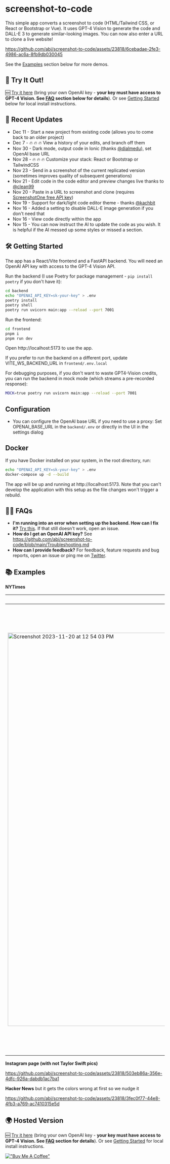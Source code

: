 # screenshot-to-code

This simple app converts a screenshot to code (HTML/Tailwind CSS, or React or Bootstrap or Vue). It uses GPT-4 Vision to generate the code and DALL-E 3 to generate similar-looking images. You can now also enter a URL to clone a live website!

https://github.com/abi/screenshot-to-code/assets/23818/6cebadae-2fe3-4986-ac6a-8fb9db030045

See the [Examples](#-examples) section below for more demos.

## 🚀 Try It Out!

🆕 [Try it here](https://screenshottocode.com) (bring your own OpenAI key - **your key must have access to GPT-4 Vision. See [FAQ](#%EF%B8%8F-faqs) section below for details**). Or see [Getting Started](#-getting-started) below for local install instructions.

## 🌟 Recent Updates

- Dec 11 - Start a new project from existing code (allows you to come back to an older project)
- Dec 7 - 🔥 🔥 🔥 View a history of your edits, and branch off them
- Nov 30 - Dark mode, output code in Ionic (thanks [@dialmedu](https://github.com/dialmedu)), set OpenAI base URL
- Nov 28 - 🔥 🔥 🔥 Customize your stack: React or Bootstrap or TailwindCSS
- Nov 23 - Send in a screenshot of the current replicated version (sometimes improves quality of subsequent generations)
- Nov 21 - Edit code in the code editor and preview changes live thanks to [@clean99](https://github.com/clean99)
- Nov 20 - Paste in a URL to screenshot and clone (requires [ScreenshotOne free API key](https://screenshotone.com?via=screenshot-to-code))
- Nov 19 - Support for dark/light code editor theme - thanks [@kachbit](https://github.com/kachbit)
- Nov 16 - Added a setting to disable DALL-E image generation if you don't need that
- Nov 16 - View code directly within the app
- Nov 15 - You can now instruct the AI to update the code as you wish. It is helpful if the AI messed up some styles or missed a section.

## 🛠 Getting Started

The app has a React/Vite frontend and a FastAPI backend. You will need an OpenAI API key with access to the GPT-4 Vision API.

Run the backend (I use Poetry for package management - `pip install poetry` if you don't have it):

```bash
cd backend
echo "OPENAI_API_KEY=sk-your-key" > .env
poetry install
poetry shell
poetry run uvicorn main:app --reload --port 7001
```

Run the frontend:

```bash
cd frontend
pnpm i
pnpm run dev
```

Open http://localhost:5173 to use the app.

If you prefer to run the backend on a different port, update VITE_WS_BACKEND_URL in `frontend/.env.local`

For debugging purposes, if you don't want to waste GPT4-Vision credits, you can run the backend in mock mode (which streams a pre-recorded response):

```bash
MOCK=true poetry run uvicorn main:app --reload --port 7001
```

## Configuration

- You can configure the OpenAI base URL if you need to use a proxy: Set OPENAI_BASE_URL in the `backend/.env` or directly in the UI in the settings dialog

## Docker

If you have Docker installed on your system, in the root directory, run:

```bash
echo "OPENAI_API_KEY=sk-your-key" > .env
docker-compose up -d --build
```

The app will be up and running at http://localhost:5173. Note that you can't develop the application with this setup as the file changes won't trigger a rebuild.

## 🙋‍♂️ FAQs

- **I'm running into an error when setting up the backend. How can I fix it?** [Try this](https://github.com/abi/screenshot-to-code/issues/3#issuecomment-1814777959). If that still doesn't work, open an issue.
- **How do I get an OpenAI API key?** See https://github.com/abi/screenshot-to-code/blob/main/Troubleshooting.md
- **How can I provide feedback?** For feedback, feature requests and bug reports, open an issue or ping me on [Twitter](https://twitter.com/_abi_).

## 📚 Examples

**NYTimes**

| Original                                                                                                                                                        | Replica                                                                                                                                                         |
| --------------------------------------------------------------------------------------------------------------------------------------------------------------- | --------------------------------------------------------------------------------------------------------------------------------------------------------------- |
| <img width="1238" alt="Screenshot 2023-11-20 at 12 54 03 PM" src="https://github.com/abi/screenshot-to-code/assets/23818/3b644dfa-9ca6-4148-84a7-3405b6671922"> | <img width="1414" alt="Screenshot 2023-11-20 at 12 59 56 PM" src="https://github.com/abi/screenshot-to-code/assets/23818/26201c9f-1a28-4f35-a3b1-1f04e2b8ce2a"> |

**Instagram page (with not Taylor Swift pics)**

https://github.com/abi/screenshot-to-code/assets/23818/503eb86a-356e-4dfc-926a-dabdb1ac7ba1

**Hacker News** but it gets the colors wrong at first so we nudge it

https://github.com/abi/screenshot-to-code/assets/23818/3fec0f77-44e8-4fb3-a769-ac7410315e5d

## 🌍 Hosted Version

🆕 [Try it here](https://screenshottocode.com) (bring your own OpenAI key - **your key must have access to GPT-4 Vision. See [FAQ](#%EF%B8%8F-faqs) section for details**). Or see [Getting Started](#-getting-started) for local install instructions.

[!["Buy Me A Coffee"](https://www.buymeacoffee.com/assets/img/custom_images/orange_img.png)](https://www.buymeacoffee.com/abiraja)
